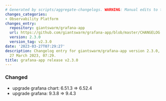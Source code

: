 ```yaml
---
# Generated by scripts/aggregate-changelogs. WARNING: Manual edits to this files will be overwritten.
changes_categories:
- Observability Platform
changes_entry:
  repository: giantswarm/grafana-app
  url: https://github.com/giantswarm/grafana-app/blob/master/CHANGELOG.md#230---2023-03-27
  version: 2.3.0
  version_tag: v2.3.0
date: '2023-03-27T07:29:27'
description: Changelog entry for giantswarm/grafana-app version 2.3.0, published on
  27 March 2023, 07:29.
title: grafana-app release v2.3.0
---
```


### Changed
- upgrade grafana chart: 6.51.3 => 6.52.4
- upgrade grafana: 9.3.8 => 9.4.3
